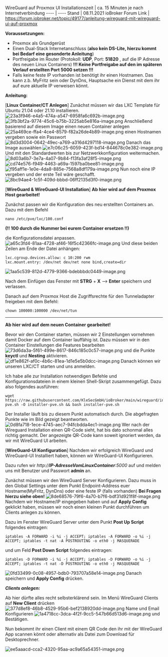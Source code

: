 WireGuard auf Proxmox UI
 Installationszeit | ca. 15 Minuten je nach Internetverbindung
---- | ----
 Stand | 08.11.2021
ioBroker Forum Link | https://forum.iobroker.net/topic/49177/anleitung-wireguard-mit-wireguard-ui-auf-proxmox

**Voraussetzungen:**

* Proxmox als Grundgerüst
* Einen Dual-Stack Internetanschluss (**also kein DS-Lite, hierzu kommt bei Bedarf eine gesonderte Anleitung**)
* Portfreigabe im Router (Protokoll: **UDP**, Port: **51820** , auf die IP Adresse des neuen Linux Containers)
  **!!! Keine Portfreigabe auf den im späteren Verlauf erstellten Port 5000 setzen !!!**
* Falls keine feste IP vorhanden ist benötigt ihr einen Hostnamen. Das kann z.b. MyFritz sein oder DynDns, Hauptsache ein Dienst mit dem ihr auf eure aktuelle IP verweisen könnt.

**Anleitung:**

[**Linux Container/CT Anlegen**]
Zunächst müssen wir das LXC Template für Ubuntu 21.04 oder 21.10 installieren.
![23a3f946-e4a5-474a-a547-6958fa6c692b-image.png](https://forum.iobroker.net/assets/uploads/files/1636289981715-23a3f946-e4a5-474a-a547-6958fa6c692b-image.png) 
![3fb3bf2a-9774-45c6-b75b-3225ab5e816a-image.png](https://forum.iobroker.net/assets/uploads/files/1636290035337-3fb3bf2a-9774-45c6-b75b-3225ab5e816a-image.png) 
Anschließend basierend auf diesem Image einen neuen Container anlegen
![25a469ce-ffa4-4ce4-8579-f82a26de4b89-image.png](https://forum.iobroker.net/assets/uploads/files/1636290074626-25a469ce-ffa4-4ce4-8579-f82a26de4b89-image.png) 
einen Hostnamen vergeben sowie ein Passwort
![8d3d3004-0642-49ec-a769-a316d4297118-image.png](https://forum.iobroker.net/assets/uploads/files/1636290108082-8d3d3004-0642-49ec-a769-a316d4297118-image.png) 
Danach das Image auswählen
![e7c06c25-6059-423f-bd14-844678c0e382-image.png](https://forum.iobroker.net/assets/uploads/files/1636290138013-e7c06c25-6059-423f-bd14-844678c0e382-image.png) 
Und mit den Standardwerten bis zur Netzwerkkonfiguration weitermachen.
![8d03a6b7-3e7a-4a07-9b84-f13fa3af28f5-image.png](https://forum.iobroker.net/assets/uploads/files/1636290154894-8d03a6b7-3e7a-4a07-9b84-f13fa3af28f5-image.png) 
![cd74e576-f949-4463-a69a-1597ba0bee81-image.png](https://forum.iobroker.net/assets/uploads/files/1636290168043-cd74e576-f949-4463-a69a-1597ba0bee81-image.png) 
![f95aff1e-1e0e-4da8-885e-7568a8df179a-image.png](https://forum.iobroker.net/assets/uploads/files/1636290181714-f95aff1e-1e0e-4da8-885e-7568a8df179a-image.png) 
Nun noch eine IP vergeben und der erste Teil wäre geschafft.
![8bc94ae4-1c5f-409d-bbbd-06ff2135d3f0-image.png](https://forum.iobroker.net/assets/uploads/files/1636290237184-8bc94ae4-1c5f-409d-bbbd-06ff2135d3f0-image.png) 


[**WireGuard & WireGuard-UI Installation**]
**Ab hier wird auf dem Proxmox Host gearbeitet!**

Zunächst  passen wir die Konfiguration des neu erstellten Containers an.
Dazu mit dem Befehl
```
nano /etc/pve/lxc/100.conf
```
**(!! 100 durch die Nummer bei eurem Container ersetzen !!)**

die Konfigurationsdatei anpassen. 
![a65c3fd4-81aa-4728-af46-16f5c42366fc-image.png](https://forum.iobroker.net/assets/uploads/files/1636290318009-a65c3fd4-81aa-4728-af46-16f5c42366fc-image.png) 
Und diese beiden Zeilen am Ende der Datei anhängen:
```
lxc.cgroup.devices.allow: c 10:200 rwm
lxc.mount.entry: /dev/net dev/net none bind,create=dir
```
![1aa5c539-812d-4779-9366-bdebbbdc0449-image.png](https://forum.iobroker.net/assets/uploads/files/1636290365488-1aa5c539-812d-4779-9366-bdebbbdc0449-image.png) 

Nach dem Einfügen das Fenster mit **STRG** + **X** --> **Enter** speichern und verlassen.

Danach auf dem Proxmox Host die Zugriffsrechte für den Tunneladapter freigeben mit dem Befehl: 
```
chown 100000:100000 /dev/net/tun
```
___
**Ab hier wird auf dem neuen Container gearbeitet!**

Bevor wir den Container starten, müssen wir 2 Einstellungen vornehmen damit Docker auf dem Container lauffähig ist.
Dazu müssen wir in den Container Einstellungen die Features bearbeiten
![73d6da3a-5f61-499e-8617-846c185c0c57-image.png](https://forum.iobroker.net/assets/uploads/files/1636291770075-73d6da3a-5f61-499e-8617-846c185c0c57-image.png) 
und die Punkte **keyctl** und **Nesting** aktivieren.
![df1e862f-af0c-4b6c-81ea-1d1e5e5b0dcc-image.png](https://forum.iobroker.net/assets/uploads/files/1636291793958-df1e862f-af0c-4b6c-81ea-1d1e5e5b0dcc-image.png) 
Danach können wir unseren LXC/CT starten und uns anmelden.

Ich habe alle zur Installation notwendigen Befehle und Konfigurationsdateien in einem kleinen Shell-Skript zusammengefügt.
Dazu also folgendes ausführen:
```
wget https://raw.githubusercontent.com/KleSecGmbH/ioBroker/main/wireguard/installer-pve.sh -O installer-pve.sh && bash installer-pve.sh
```
Der Installer läuft bis zu diesem Punkt automatisch durch. Die abgefragten Punkte wie im Bild gezeigt beantworten.
![0d8fa718-1ece-4745-aec7-94fcbdda4ec1-image.png](https://forum.iobroker.net/assets/uploads/files/1636368893614-0d8fa718-1ece-4745-aec7-94fcbdda4ec1-image.png) 
Wer nach der Wireguard Installation einen QR-Code sieht, hat bis dato schonmal alles richtig gemacht. Der angezeigte QR-Code kann soweit ignoriert werden, da wir mit WireGuard UI arbeiten.


[**WireGuard-UI Konfiguration**]
Nachdem wir erfolgreich WireGuard und WireGuard-UI Installiert haben, können wir WireGuard-UI Konfigurieren.

Dazu rufen wir *http://**IP-AdresseVomLinuxContainer**:5000* auf und melden uns mit Benutzer und Passwort **admin** an.

Zunächst müssen wir den WireGuard Server Konfigurieren. Dazu muss in den Global Settings unter dem Punkt Endpoint-Address euer Hostname(MyFritz, DynDns) oder eine feste IP (falls vorhanden) **Bei Fragen hierzu siehe oben!**
![8de68576-79f6-4a70-b7f6-bdf31d921f8f-image.png](https://forum.iobroker.net/assets/uploads/files/1636370027824-8de68576-79f6-4a70-b7f6-bdf31d921f8f-image-resized.png) 
Nachdem wir Hostname/IP eingegeben haben und auf **Apply Config** geklickt haben, müssen wir noch einen kleinen Punkt durchführen um Clients anlegen zu können.

Dazu im Fenster WireGuard Server unter dem Punkt **Post Up Script** folgendes eintragen:
```
iptables -A FORWARD -i %i -j ACCEPT; iptables -A FORWARD -o %i -j ACCEPT; iptables -t nat -A POSTROUTING -o eth0 -j MASQUERADE
```
und um Feld **Post Down Script** folgendes eintragen:
```
iptables -D FORWARD -i %i -j ACCEPT; iptables -D FORWARD -o %i -j ACCEPT; iptables -t nat -D POSTROUTING -o eth0 -j MASQUERADE
```
![0fd33499-0c08-4957-bdb0-793707a58e14-image.png](https://forum.iobroker.net/assets/uploads/files/1636370635094-0fd33499-0c08-4957-bdb0-793707a58e14-image-resized.png) 
Danach speichern und **Apply Config** drücken.


***Clients anlegen:***

Ab hier dürfte alles recht selbsterklärend sein.
Im Menü WireGuard Clients auf **New Client** drücken
![377d8ef8-46b8-4529-95b6-bef2138920dd-image.png](https://forum.iobroker.net/assets/uploads/files/1636370817674-377d8ef8-46b8-4529-95b6-bef2138920dd-image-resized.png) 
Name und Email Konfigurieren
![1a4718cc-3dca-4f2f-9cc5-547b66d513d6-image.png](https://forum.iobroker.net/assets/uploads/files/1636370935431-1a4718cc-3dca-4f2f-9cc5-547b66d513d6-image.png) 
und Bestätigen.

Nun bekommt ihr einen Client mit einem QR Code den ihr mit der WireGuard App scannen könnt oder alternativ als Datei zum Download für Desktoprechner.

![ee5aaacd-cca2-4320-95aa-ac9a65a54351-image.png](https://forum.iobroker.net/assets/uploads/files/1636370995143-ee5aaacd-cca2-4320-95aa-ac9a65a54351-image.png)
 

